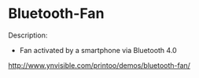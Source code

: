 Bluetooth-Fan
=============

Description:
* Fan activated by a smartphone via Bluetooth 4.0

http://www.ynvisible.com/printoo/demos/bluetooth-fan/
